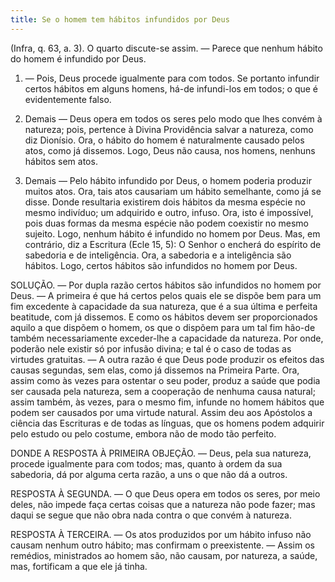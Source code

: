 ```yaml
---
title: Se o homem tem hábitos infundidos por Deus
---
```


(Infra, q. 63, a. 3).
  O quarto discute-se assim. — Parece que nenhum hábito do homem é infundido por Deus.  

1. — Pois, Deus procede igualmente para com todos. Se portanto infundir certos hábitos em alguns homens, há-de infundi-los em todos; o que é evidentemente falso.  

2. Demais — Deus opera em todos os seres pelo modo que lhes convém à natureza; pois, pertence à Divina Providência salvar a natureza, como diz Dionísio. Ora, o hábito do homem é naturalmente causado pelos atos, como já dissemos. Logo, Deus não causa, nos homens, nenhuns hábitos sem atos. 

3. Demais — Pelo hábito infundido por Deus, o homem poderia produzir muitos atos. Ora, tais atos causariam um hábito semelhante, como já se disse. Donde resultaria existirem dois hábitos da mesma espécie no mesmo indivíduo; um adquirido e outro, infuso. Ora, isto é impossível, pois duas formas da mesma espécie não podem coexistir no mesmo sujeito. Logo, nenhum hábito é infundido no homem por Deus.  Mas, em contrário, diz a Escritura (Ecle 15, 5): O Senhor o encherá do espírito de sabedoria e de inteligência. Ora, a sabedoria e a inteligência são hábitos. Logo, certos hábitos são infundidos no homem por Deus.  

SOLUÇÃO. — Por dupla razão certos hábitos são infundidos no homem por Deus. — A primeira é que há certos pelos quais ele se dispõe bem para um fim excedente à capacidade da sua natureza, que é a sua última e perfeita beatitude, com já dissemos. E como os hábitos devem ser proporcionados aquilo a que dispõem o homem, os que o dispõem para um tal fim hão-de também necessariamente exceder-lhe a capacidade da natureza. Por onde, poderão nele existir só por infusão divina; e tal é o caso de todas as virtudes gratuitas. — A outra razão é que Deus pode produzir os efeitos das causas segundas, sem elas, como já dissemos na Primeira Parte. Ora, assim como às vezes para ostentar o seu poder, produz a saúde que podia ser causada pela natureza, sem a cooperação de nenhuma causa natural; assim também, às vezes, para o mesmo fim, infunde no homem hábitos que podem ser causados por uma virtude natural. Assim deu aos Apóstolos a ciência das Escrituras e de todas as línguas, que os homens podem adquirir pelo estudo ou pelo costume, embora não de modo tão perfeito.  

DONDE A RESPOSTA À PRIMEIRA OBJEÇÃO. — Deus, pela sua natureza, procede igualmente para com todos; mas, quanto à ordem da sua sabedoria, dá por alguma certa razão, a uns o que não dá a outros.  

RESPOSTA À SEGUNDA. — O que Deus opera em todos os seres, por meio deles, não impede faça certas coisas que a natureza não pode fazer; mas daqui se segue que não obra nada contra o que convém à natureza.  

RESPOSTA À TERCEIRA. — Os atos produzidos por um hábito infuso não causam nenhum outro hábito; mas confirmam o preexistente. — Assim os remédios, ministrados ao homem são, não causam, por natureza, a saúde, mas, fortificam a que ele já tinha.